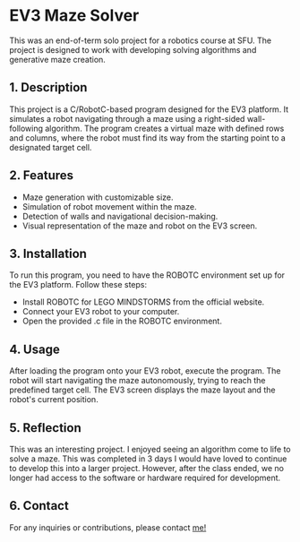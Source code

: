 # EV3 Maze Solver

This was an end-of-term solo project for a robotics course at SFU. The project is designed to work with developing solving algorithms and generative maze creation.

## 1. Description

This project is a C/RobotC-based program designed for the EV3 platform. It simulates a robot navigating through a maze using a right-sided wall-following algorithm. The program creates a virtual maze with defined rows and columns, where the robot must find its way from the starting point to a designated target cell.

## 2. Features

- Maze generation with customizable size.
- Simulation of robot movement within the maze.
- Detection of walls and navigational decision-making.
- Visual representation of the maze and robot on the EV3 screen.

## 3. Installation

To run this program, you need to have the ROBOTC environment set up for the EV3 platform. Follow these steps:

- Install ROBOTC for LEGO MINDSTORMS from the official website.
- Connect your EV3 robot to your computer.
- Open the provided .c file in the ROBOTC environment.

## 4. Usage

After loading the program onto your EV3 robot, execute the program. The robot will start navigating the maze autonomously, trying to reach the predefined target cell. The EV3 screen displays the maze layout and the robot's current position.

## 5. Reflection

This was an interesting project. I enjoyed seeing an algorithm come to life to solve a maze. This was completed in 3 days I would have loved to continue to develop this into a larger project. However, after the class ended, we no longer had access to the software or hardware required for development.

## 6. Contact

For any inquiries or contributions, please contact [me!](mailto:mjwanless@gmail.com)
